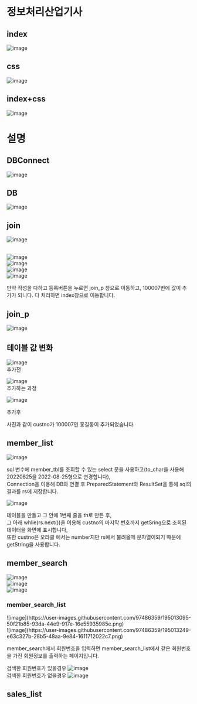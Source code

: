 
<h1>정보처리산업기사</h1>

<h2>index</h2>

![image](https://user-images.githubusercontent.com/97486359/186081527-6954cd8b-dd95-4482-ace0-fd770be37dea.png)

<h2>css</h2>

![image](https://user-images.githubusercontent.com/97486359/186081284-d5342df1-5603-4dcc-a980-f19ca36b7292.png)

<h2>index+css</h2>

![image](https://user-images.githubusercontent.com/97486359/186084668-8669701d-3e7d-4ad6-a3a4-3b4a0f0c1ce7.png)

<h1>설명</h1>

<h2>DBConnect</h2>

![image](https://user-images.githubusercontent.com/97486359/186323140-2880a64b-117c-4ff1-870e-4e8cef5e50e4.png)

<h2>DB</h2>

![image](https://user-images.githubusercontent.com/97486359/186097250-b2de78f5-5d38-4c19-b55e-6dd9374eaf20.png)

<h2>join</h2>

![image](https://user-images.githubusercontent.com/97486359/186322930-50f7848c-3b29-4d7c-a9ef-98a0a00596db.png)<br><br>



![image](https://user-images.githubusercontent.com/97486359/186587342-1cc9122e-7b7a-4ed5-82fc-324d9b025b8a.png)<br>
![image](https://user-images.githubusercontent.com/97486359/186587382-7a9bc366-48cf-48e7-93b3-c8a27de35c75.png)<br>
![image](https://user-images.githubusercontent.com/97486359/186587415-f430c2bd-f59b-4cd1-9ef2-52728ef5505d.png)<br>
![image](https://user-images.githubusercontent.com/97486359/186096035-b269452a-8df6-46fd-a539-74bc940a241e.png)<br>

만약 작성을 다하고 등록버튼을 누르면 join_p 창으로 이동하고, 100007번에 값이 추가가 되니다. 다 처리하면 index창으로 이동합니다.  
<h2>join_p</h2>

![image](https://user-images.githubusercontent.com/97486359/186588018-ed04f780-67aa-440b-8ee0-98b2a4f0f4e4.png)<br>
<h2>테이블 값 변화</h2>

![image](https://user-images.githubusercontent.com/97486359/186097927-9fdc4f59-526c-4af9-8058-1ccfa01d6d2b.png)<br>
추가전<br>

![image](https://user-images.githubusercontent.com/97486359/186098342-d1b56211-1eb3-4ba0-8e59-a146351a084b.png)<br>
추가하는 과정<br>

![image](https://user-images.githubusercontent.com/97486359/186098133-2fb85a70-452a-44d3-9ee4-ffd2ffab5d4a.png)<br>

추가후<br>

사진과 같이 custno가 100007인 홍길동이 추가되었습니다.<br>

<h2>member_list</h2>

![image](https://user-images.githubusercontent.com/97486359/186558818-65f22c26-5108-4e93-8397-ff66a0292c39.png)

sql 변수에 member_tbl를 조회할 수 있는 select 문을 사용하고(to_char을 사용해 20220825을 2022-08-25형으로 변경합니다),<br>
Connection을 이용해 DB와 연결 후 PreparedStatement와 ResultSet을 통해 sql의 결과를 rs에 저장합니다.

![image](https://user-images.githubusercontent.com/97486359/186559482-7e29851d-8367-47f0-9bce-beb7c497da13.png)

테이블을 만들고 그 안에 1번째 줄을 th로 만든 후,<br>
그 아래 whlie(rs.next())을 이용해 custno의 마지막 번호까지 getSring으로 조회된 데이터을 화면에 표시합니다, <br>
또한 custno은 오라클 에서는 number지만 rs에서 불려올떼 문자열이되기 때문에 getString을 사용합니다.

<h2>member_search</h2>

![image](https://user-images.githubusercontent.com/97486359/195013323-c6b6169e-a708-4c03-b340-49e429354556.png)<br>
![image](https://user-images.githubusercontent.com/97486359/195011471-94af70fa-efbf-473a-b261-5c2b97d32f3b.png)<br>
![image](https://user-images.githubusercontent.com/97486359/195011666-6748c36a-f9ae-4910-9595-816f9e230563.png)<br>
<h3>member_search_list</h3>
![image](https://user-images.githubusercontent.com/97486359/195013095-50f21b85-93da-44e9-917e-16e55935985e.png)<br>
![image](https://user-images.githubusercontent.com/97486359/195013249-e63c327b-28b5-48aa-9e84-1611712022c7.png)<br>

member_search에서 회원번호을 입력하면 member_search_list에서 같은 회원번호을 가진 회원정보를 출력하는 페이지입니다.

검색한 회원번호가 있을경우
![image](https://user-images.githubusercontent.com/97486359/195017590-b950e9d0-cda7-4b11-b43e-f041b9c482cf.png)<br>
검색한 회원번호가 없을경우
![image](https://user-images.githubusercontent.com/97486359/195017751-dc1adbf2-10ac-449d-8672-c15a7461e075.png)<br>

<h2>sales_list</h2>

